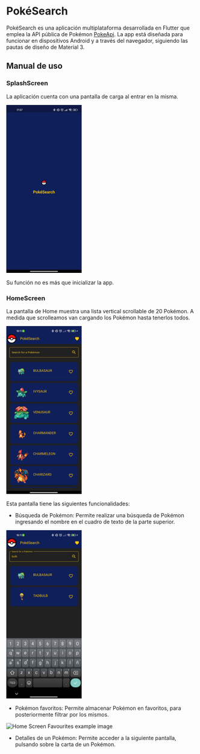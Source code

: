 # PokéSearch

PokéSearch es una aplicación multiplataforma desarrollada en Flutter que emplea la API pública de Pokémon [PokeApi](https://pokeapi.co/).
La app está diseñada para funcionar en dispositivos Android y a través del navegador, siguiendo las pautas de diseño de Material 3.

## Manual de uso

### SplashScreen

La aplicación cuenta con una pantalla de carga al entrar en la misma.

<img src="/lib/assets/splash_screen.png" alt="Splash Screen example image" width="200"/>

Su función no es más que inicializar la app.

### HomeScreen

La pantalla de Home muestra una lista vertical scrollable de 20 Pokémon. A medida que scrolleamos van cargando los Pokémon hasta tenerlos todos.

<img src="/lib/assets/home_screen.png" alt="Home Screen example image" width="200"/>

Esta pantalla tiene las siguientes funcionalidades:

- Búsqueda de Pokémon: Permite realizar una búsqueda de Pokémon ingresando el nombre en el cuadro de texto de la parte superior.

<img src="/lib/assets/home_screen_search.png" alt="Home Screen Search example image" width="200"/>

- Pokémon favoritos: Permite almacenar Pokémon en favoritos, para posteriormente filtrar por los mismos.

<img src="/lib/assets/home_screen_favourites.png" alt="Home Screen Favourites example image" width="200"/>

- Detalles de un Pokémon: Permite acceder a la siguiente pantalla, pulsando sobre la carta de un Pokémon.